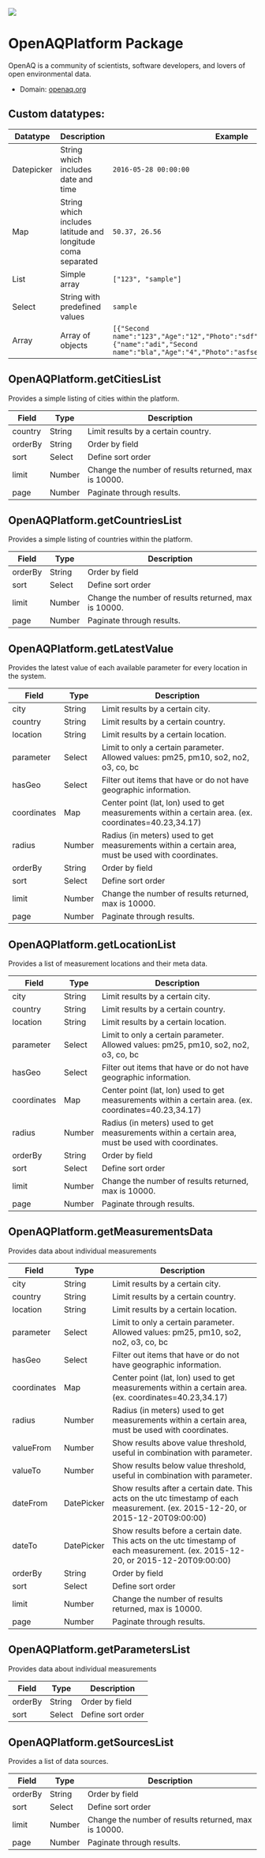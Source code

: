 [![](https://scdn.rapidapi.com/RapidAPI_banner.png)](https://rapidapi.com/package/OpenAQPlatform/functions?utm_source=RapidAPIGitHub_OpenAQPlatformFunctions&utm_medium=button&utm_content=RapidAPI_GitHub)

# OpenAQPlatform Package
OpenAQ is a community of scientists, software developers, and lovers of open environmental data.
* Domain: [openaq.org](https://openaq.org)

## Custom datatypes:
  |Datatype|Description|Example
  |--------|-----------|----------
  |Datepicker|String which includes date and time|```2016-05-28 00:00:00```
  |Map|String which includes latitude and longitude coma separated|```50.37, 26.56```
  |List|Simple array|```["123", "sample"]```
  |Select|String with predefined values|```sample```
  |Array|Array of objects|```[{"Second name":"123","Age":"12","Photo":"sdf","Draft":"sdfsdf"},{"name":"adi","Second name":"bla","Age":"4","Photo":"asfserwe","Draft":"sdfsdf"}] ```
  
## OpenAQPlatform.getCitiesList
Provides a simple listing of cities within the platform.

| Field  | Type  | Description
|--------|-------|----------
| country| String| Limit results by a certain country.
| orderBy| String| Order by field
| sort   | Select| Define sort order
| limit  | Number| Change the number of results returned, max is 10000.
| page   | Number| Paginate through results.

## OpenAQPlatform.getCountriesList
Provides a simple listing of countries within the platform.

| Field  | Type  | Description
|--------|-------|----------
| orderBy| String| Order by field
| sort   | Select| Define sort order
| limit  | Number| Change the number of results returned, max is 10000.
| page   | Number| Paginate through results.

## OpenAQPlatform.getLatestValue
Provides the latest value of each available parameter for every location in the system.

| Field      | Type  | Description
|------------|-------|----------
| city       | String| Limit results by a certain city.
| country    | String| Limit results by a certain country.
| location   | String| Limit results by a certain location.
| parameter  | Select| Limit to only a certain parameter. Allowed values: pm25, pm10, so2, no2, o3, co, bc
| hasGeo     | Select| Filter out items that have or do not have geographic information.
| coordinates| Map   | Center point (lat, lon) used to get measurements within a certain area. (ex. coordinates=40.23,34.17)
| radius     | Number| Radius (in meters) used to get measurements within a certain area, must be used with coordinates.
| orderBy    | String| Order by field
| sort       | Select| Define sort order
| limit      | Number| Change the number of results returned, max is 10000.
| page       | Number| Paginate through results.

## OpenAQPlatform.getLocationList
Provides a list of measurement locations and their meta data.

| Field      | Type  | Description
|------------|-------|----------
| city       | String| Limit results by a certain city.
| country    | String| Limit results by a certain country.
| location   | String| Limit results by a certain location.
| parameter  | Select| Limit to only a certain parameter. Allowed values: pm25, pm10, so2, no2, o3, co, bc
| hasGeo     | Select| Filter out items that have or do not have geographic information.
| coordinates| Map   | Center point (lat, lon) used to get measurements within a certain area. (ex. coordinates=40.23,34.17)
| radius     | Number| Radius (in meters) used to get measurements within a certain area, must be used with coordinates.
| orderBy    | String| Order by field
| sort       | Select| Define sort order
| limit      | Number| Change the number of results returned, max is 10000.
| page       | Number| Paginate through results.

## OpenAQPlatform.getMeasurementsData
Provides data about individual measurements

| Field      | Type      | Description
|------------|-----------|----------
| city       | String    | Limit results by a certain city.
| country    | String    | Limit results by a certain country.
| location   | String    | Limit results by a certain location.
| parameter  | Select    | Limit to only a certain parameter. Allowed values: pm25, pm10, so2, no2, o3, co, bc
| hasGeo     | Select    | Filter out items that have or do not have geographic information.
| coordinates| Map       | Center point (lat, lon) used to get measurements within a certain area. (ex. coordinates=40.23,34.17)
| radius     | Number    | Radius (in meters) used to get measurements within a certain area, must be used with coordinates.
| valueFrom  | Number    | Show results above value threshold, useful in combination with parameter.
| valueTo    | Number    | Show results below value threshold, useful in combination with parameter.
| dateFrom   | DatePicker| Show results after a certain date. This acts on the utc timestamp of each measurement. (ex. 2015-12-20, or 2015-12-20T09:00:00)
| dateTo     | DatePicker| Show results before a certain date. This acts on the utc timestamp of each measurement. (ex. 2015-12-20, or 2015-12-20T09:00:00)
| orderBy    | String    | Order by field
| sort       | Select    | Define sort order
| limit      | Number    | Change the number of results returned, max is 10000.
| page       | Number    | Paginate through results.

## OpenAQPlatform.getParametersList
Provides data about individual measurements

| Field  | Type  | Description
|--------|-------|----------
| orderBy| String| Order by field
| sort   | Select| Define sort order

## OpenAQPlatform.getSourcesList
Provides a list of data sources.

| Field  | Type  | Description
|--------|-------|----------
| orderBy| String| Order by field
| sort   | Select| Define sort order
| limit  | Number| Change the number of results returned, max is 10000.
| page   | Number| Paginate through results.

